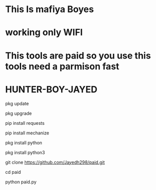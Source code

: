 # This Is mafiya Boyes
# working only WIFI
# This tools are paid so you use this tools need a parmison fast
# HUNTER-BOY-JAYED

pkg update

pkg upgrade

pip install requests

pip install mechanize

pkg install python

pkg install python3

git clone https://github.com/Jayedh298/paid.git

cd paid

python paid.py
